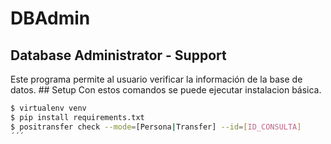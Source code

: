 # DBAdmin
## Database Administrator - Support
Este programa permite al usuario verificar la información de la base de datos.
## Setup
Con estos comandos se puede ejecutar instalacion básica.
```bash
$ virtualenv venv
$ pip install requirements.txt
$ positransfer check --mode=[Persona|Transfer] --id=[ID_CONSULTA]
´´´
